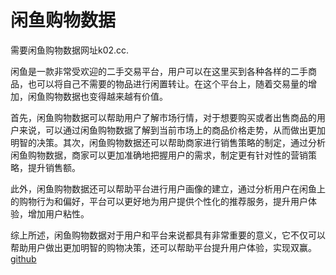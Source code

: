 # 闲鱼购物数据

需要闲鱼购物数据网址k02.cc.

闲鱼是一款非常受欢迎的二手交易平台，用户可以在这里买到各种各样的二手商品，也可以将自己不需要的物品进行闲置转让。在这个平台上，随着交易量的增加，闲鱼购物数据也变得越来越有价值。

首先，闲鱼购物数据可以帮助用户了解市场行情，对于想要购买或者出售商品的用户来说，可以通过闲鱼购物数据了解到当前市场上的商品价格走势，从而做出更加明智的决策。其次，闲鱼购物数据还可以帮助商家进行销售策略的制定，通过分析闲鱼购物数据，商家可以更加准确地把握用户的需求，制定更有针对性的营销策略，提升销售额。

此外，闲鱼购物数据还可以帮助平台进行用户画像的建立，通过分析用户在闲鱼上的购物行为和偏好，平台可以更好地为用户提供个性化的推荐服务，提升用户体验，增加用户粘性。

综上所述，闲鱼购物数据对于用户和平台来说都具有非常重要的意义，它不仅可以帮助用户做出更加明智的购物决策，还可以帮助平台提升用户体验，实现双赢。[github](https://github.com)